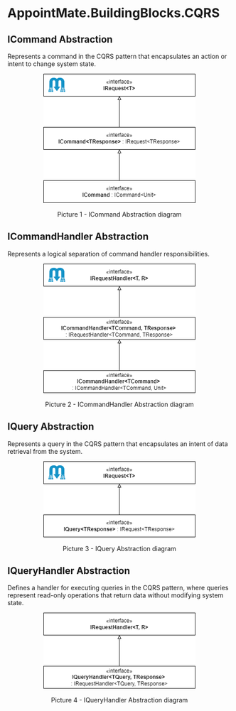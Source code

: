 ﻿# AppointMate.BuildingBlocks.CQRS

## ICommand Abstraction
Represents a command in the CQRS pattern that encapsulates an action or intent to change system state.

<p align="center">
  <picture>
    <source media="(prefers-color-scheme: dark)" srcset="/AppointMate/src/BuildingBlocks/AppointMate.BuildingBlocks/docs/CQRS/images/ICommandAbstraction-Dark.png#gh-dark-mode-only">
    <img src="/AppointMate/src/BuildingBlocks/AppointMate.BuildingBlocks/docs/CQRS/images/ICommandAbstraction-Light.png#gh-light-mode-only">
  </picture>
</p>
<p align="center">Picture 1 - ICommand Abstraction diagram</p>

## ICommandHandler Abstraction
Represents a logical separation of command handler responsibilities.

<p align="center">
  <picture>
    <source media="(prefers-color-scheme: dark)" srcset="/AppointMate/src/BuildingBlocks/AppointMate.BuildingBlocks/docs/CQRS/images/ICommandHandlerAbstraction-Dark.png#gh-dark-mode-only">
    <img src="/AppointMate/src/BuildingBlocks/AppointMate.BuildingBlocks/docs/CQRS/images/ICommandHandlerAbstraction-Light.png#gh-light-mode-only">
  </picture>
</p>
<p align="center">Picture 2 - ICommandHandler Abstraction diagram</p>

## IQuery Abstraction
Represents a query in the CQRS pattern that encapsulates an intent of data retrieval from the system.

<p align="center">
  <picture>
    <source media="(prefers-color-scheme: dark)" srcset="/AppointMate/src/BuildingBlocks/AppointMate.BuildingBlocks/docs/CQRS/images/IQueryAbstraction-Dark.png#gh-dark-mode-only">
    <img src="/AppointMate/src/BuildingBlocks/AppointMate.BuildingBlocks/docs/CQRS/images/IQueryAbstraction-Light.png#gh-light-mode-only">
  </picture>
</p>
<p align="center">Picture 3 - IQuery Abstraction diagram</p>

## IQueryHandler Abstraction
Defines a handler for executing queries in the CQRS pattern, where queries represent read-only operations that return data without modifying system state.

<p align="center">
  <picture>
    <source media="(prefers-color-scheme: dark)" srcset="/AppointMate/src/BuildingBlocks/AppointMate.BuildingBlocks/docs/CQRS/images/IQueryHandlerAbstraction-Dark.png#gh-dark-mode-only">
    <img src="/AppointMate/src/BuildingBlocks/AppointMate.BuildingBlocks/docs/CQRS/images/IQueryHandlerAbstraction-Light.png#gh-light-mode-only">
  </picture>
</p>
<p align="center">Picture 4 - IQueryHandler Abstraction diagram</p>